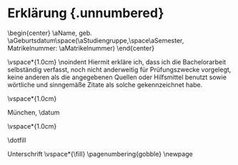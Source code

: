 <!--
  Erklärung gemäß § 16 Abs. 10 APO vgl. http://www.cs.hm.edu/meinstudium/abschlussarbeiten_7/index.de.html und http://w3-mediapool.hm.edu/mediapool/media/dachmarke/dm_transfer/download_13/spo_6/apo.pdf

  Um auf Nummer sicher zu gehen, sollte das Dokument https://w3-mediapool.hm.edu/mediapool/media/fk07/fk07_lokal/studienangebot_3/studiengaenge_neu/docs/ifb/Anmeldung_Bachelorarbeit_IF_112017.pdf zusätzlich zu der Erklärung auf dieser Seite ausgefüllt, ausgedruckt und abgegeben werden.
-->
# Erklärung {.unnumbered}

\begin{center}
  \aName, geb. \aGeburtsdatum\space(\aStudiengruppe,\space\aSemester, Matrikelnummer: \aMatrikelnummer)
\end{center}  

\vspace*{1.0cm}
\noindent
Hiermit erkläre ich, dass ich die Bachelorarbeit selbständig verfasst, noch nicht anderweitig
für Prüfungszwecke vorgelegt, keine anderen als die angegebenen Quellen oder Hilfsmittel
benutzt sowie wörtliche und sinngemäße Zitate als solche gekennzeichnet habe.

\vspace*{1.0cm}

München, \datum

\vspace*{1.0cm}

\dotfill

Unterschrift
\vspace*{\fill}
\pagenumbering{gobble}
\newpage
